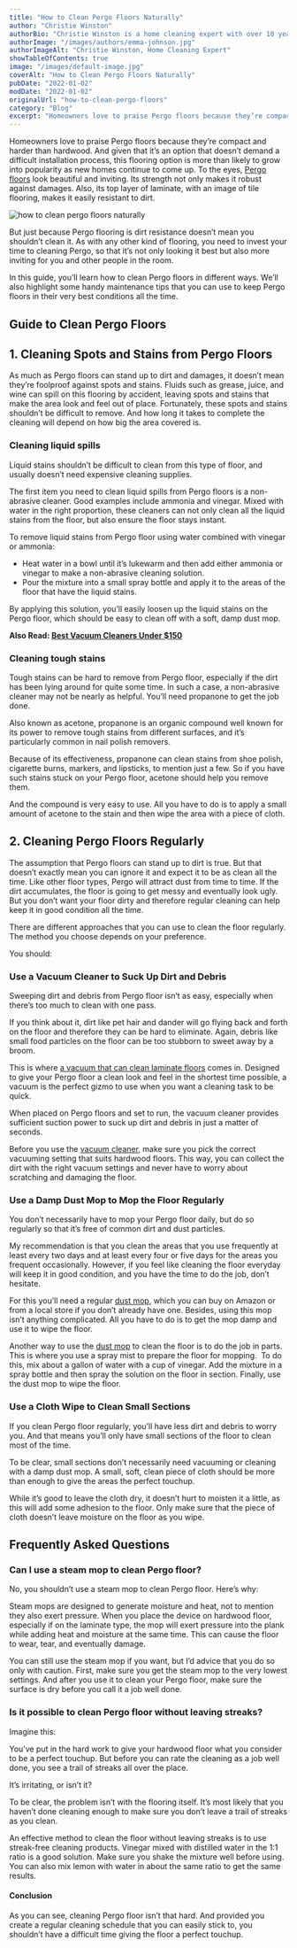 ```yaml
---
title: "How to Clean Pergo Floors Naturally"
author: "Christie Winston"
authorBio: "Christie Winston is a home cleaning expert with over 10 years of experience testing and reviewing vacuum cleaners and cleaning products. She holds certifications in indoor air quality management and specializes in solutions for allergy sufferers. Christie has been featured in publications such as Good Housekeeping, Real Simple, and The Spruce."
authorImage: "/images/authors/emma-johnson.jpg"
authorImageAlt: "Christie Winston, Home Cleaning Expert"
showTableOfContents: true
image: "/images/default-image.jpg"
coverAlt: "How to Clean Pergo Floors Naturally"
pubDate: "2022-01-02"
modDate: "2022-01-02"
originalUrl: "how-to-clean-pergo-floors"
category: "Blog"
excerpt: "Homeowners love to praise Pergo floors because they’re compact and harder than hardwood. And given that it’s an option that doesn’t demand a difficult installation process, this flooring option is more than likely to grow into popularity as new homes continue to come up. To the eyes, Pergo floors look beautiful and inviting. Its strength not only makes it robust against damages. Also, &#8230; Read more"
---
```


Homeowners love to praise Pergo floors because they’re compact and harder than hardwood. And given that it’s an option that doesn’t demand a difficult installation process, this flooring option is more than likely to grow into popularity as new homes continue to come up. To the eyes, [Pergo floors](https://www.amazon.com/Pergo-Laminate-Flooring/s?k=Pergo+Laminate+Flooring&linkCode=ll2&tag=bestofvacuum2-20&linkId=7585473a848cf873c825f0564bba2be6&language=en_US&ref_=as_li_ss_tl) look beautiful and inviting. Its strength not only makes it robust against damages. Also, its top layer of laminate, with an image of tile flooring, makes it easily resistant to dirt.

![how to clean pergo floors naturally](images/pergo-flooring.jpg)

But just because Pergo flooring is dirt resistance doesn’t mean you shouldn’t clean it. As with any other kind of flooring, you need to invest your time to cleaning Pergo, so that it’s not only looking it best but also more inviting for you and other people in the room.

In this guide, you’ll learn how to clean Pergo floors in different ways. We’ll also highlight some handy maintenance tips that you can use to keep Pergo floors in their very best conditions all the time.

## **Guide to Clean Pergo Floors**

## **1\. Cleaning Spots and Stains from Pergo Floors**

As much as Pergo floors can stand up to dirt and damages, it doesn’t mean they’re foolproof against spots and stains. Fluids such as grease, juice, and wine can spill on this flooring by accident, leaving spots and stains that make the area look and feel out of place. Fortunately, these spots and stains shouldn’t be difficult to remove. And how long it takes to complete the cleaning will depend on how big the area covered is.

### **Cleaning liquid spills**

Liquid stains shouldn’t be difficult to clean from this type of floor, and usually doesn’t need expensive cleaning supplies.

The first item you need to clean liquid spills from Pergo floors is a non-abrasive cleaner. Good examples include ammonia and vinegar. Mixed with water in the right proportion, these cleaners can not only clean all the liquid stains from the floor, but also ensure the floor stays instant.

To remove liquid stains from Pergo floor using water combined with vinegar or ammonia:

-   Heat water in a bowl until it’s lukewarm and then add either ammonia or vinegar to make a non-abrasive cleaning solution.
-   Pour the mixture into a small spray bottle and apply it to the areas of the floor that have the liquid stains.

By applying this solution, you’ll easily loosen up the liquid stains on the Pergo floor, which should be easy to clean off with a soft, damp dust mop.

**Also Read: [Best Vacuum Cleaners Under $150](https://www.bestofvacuum.com/best-vacuum-under-150/)**

### **Cleaning tough stains**

Tough stains can be hard to remove from Pergo floor, especially if the dirt has been lying around for quite some time. In such a case, a non-abrasive cleaner may not be nearly as helpful. You’ll need propanone to get the job done.

Also known as acetone, propanone is an organic compound well known for its power to remove tough stains from different surfaces, and it’s particularly common in nail polish removers.

Because of its effectiveness, propanone can clean stains from shoe polish, cigarette burns, markers, and lipsticks, to mention just a few. So if you have such stains stuck on your Pergo floor, acetone should help you remove them.

And the compound is very easy to use. All you have to do is to apply a small amount of acetone to the stain and then wipe the area with a piece of cloth.

## **2\. Cleaning Pergo Floors Regularly**

The assumption that Pergo floors can stand up to dirt is true. But that doesn’t exactly mean you can ignore it and expect it to be as clean all the time. Like other floor types, Pergo will attract dust from time to time. If the dirt accumulates, the floor is going to get messy and eventually look ugly. But you don’t want your floor dirty and therefore regular cleaning can help keep it in good condition all the time.

There are different approaches that you can use to clean the floor regularly. The method you choose depends on your preference.

You should:

### **Use a Vacuum Cleaner to Suck Up Dirt and Debris**

Sweeping dirt and debris from Pergo floor isn’t as easy, especially when there’s too much to clean with one pass.

If you think about it, dirt like pet hair and dander will go flying back and forth on the floor and therefore they can be hard to eliminate. Again, debris like small food particles on the floor can be too stubborn to sweet away by a broom.

This is where [a vacuum that can clean laminate floors](https://www.bestofvacuum.com/best-vacuum-for-laminate-floors/) comes in. Designed to give your Pergo floor a clean look and feel in the shortest time possible, a vacuum is the perfect gizmo to use when you want a cleaning task to be quick.

When placed on Pergo floors and set to run, the vacuum cleaner provides sufficient suction power to suck up dirt and debris in just a matter of seconds.

Before you use the [vacuum cleaner](https://www.amazon.com/gp/product/B005KMDV9A/ref=as_li_tl?ie=UTF8&camp=1789&creative=9325&creativeASIN=B005KMDV9A&linkCode=am2&tag=bestofvacuum2-20&linkId=5a5af71b3133e83b21fb2795ecc4b0bd), make sure you pick the correct vacuuming setting that suits hardwood floors. This way, you can collect the dirt with the right vacuum settings and never have to worry about scratching and damaging the floor.

### **Use a Damp Dust Mop to Mop the Floor Regularly**

You don’t necessarily have to mop your Pergo floor daily, but do so regularly so that it’s free of common dirt and dust particles.

My recommendation is that you clean the areas that you use frequently at least every two days and at least every four or five days for the areas you frequent occasionally. However, if you feel like cleaning the floor everyday will keep it in good condition, and you have the time to do the job, don’t hesitate.

For this you’ll need a regular [dust mop](https://www.amazon.com/gp/product/B00L9RL9SA/ref=as_li_tl?ie=UTF8&camp=1789&creative=9325&creativeASIN=B00L9RL9SA&linkCode=am2&tag=bestofvacuum2-20&linkId=05b2e2325ac1bcfedc3a9a332cb47e75), which you can buy on Amazon or from a local store if you don’t already have one. Besides, using this mop isn’t anything complicated. All you have to do is to get the mop damp and use it to wipe the floor.

Another way to use the [dust mop](https://www.amazon.com/gp/product/B00L9RL9SA/ref=as_li_tl?ie=UTF8&camp=1789&creative=9325&creativeASIN=B00L9RL9SA&linkCode=am2&tag=bestofvacuum2-20&linkId=05b2e2325ac1bcfedc3a9a332cb47e75) to clean the floor is to do the job in parts. This is where you use a spray mist to prepare the floor for mopping.  To do this, mix about a gallon of water with a cup of vinegar. Add the mixture in a spray bottle and then spray the solution on the floor in section. Finally, use the dust mop to wipe the floor.

### **Use a Cloth Wipe to Clean Small Sections**

If you clean Pergo floor regularly, you’ll have less dirt and debris to worry you. And that means you’ll only have small sections of the floor to clean most of the time.

To be clear, small sections don’t necessarily need vacuuming or cleaning with a damp dust mop. A small, soft, clean piece of cloth should be more than enough to give the areas the perfect touchup.

While it’s good to leave the cloth dry, it doesn’t hurt to moisten it a little, as this will add some adhesion to the floor. Only make sure that the piece of cloth doesn’t leave moisture on the floor as you wipe.

## Frequently Asked Questions

### **Can I use a steam mop to clean Pergo floor?**

No, you shouldn’t use a steam mop to clean Pergo floor. Here’s why:

Steam mops are designed to generate moisture and heat, not to mention they also exert pressure. When you place the device on hardwood floor, especially if on the laminate type, the mop will exert pressure into the plank while adding heat and moisture at the same time. This can cause the floor to wear, tear, and eventually damage.

You can still use the steam mop if you want, but I’d advice that you do so only with caution. First, make sure you get the steam mop to the very lowest settings. And after you use it to clean your Pergo floor, make sure the surface is dry before you call it a job well done.

### **Is it possible to clean Pergo floor without leaving streaks?**

Imagine this:

You’ve put in the hard work to give your hardwood floor what you consider to be a perfect touchup. But before you can rate the cleaning as a job well done, you see a trail of streaks all over the place.

It’s irritating, or isn’t it?

To be clear, the problem isn’t with the flooring itself. It’s most likely that you haven’t done cleaning enough to make sure you don’t leave a trail of streaks as you clean.

An effective method to clean the floor without leaving streaks is to use streak-free cleaning products. Vinegar mixed with distilled water in the 1:1 ratio is a good solution. Make sure you shake the mixture well before using. You can also mix lemon with water in about the same ratio to get the same results.

#### Conclusion

As you can see, cleaning Pergo floor isn’t that hard. And provided you create a regular cleaning schedule that you can easily stick to, you shouldn’t have a difficult time giving the floor a perfect touchup.